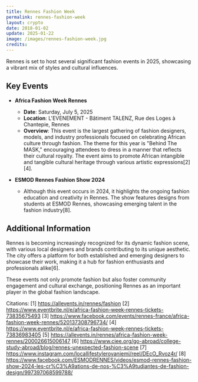 ```yaml
---
title: Rennes Fashion Week
permalink: rennes-fashion-week
layout: crypto
date: 2018-01-02
update: 2025-01-22
image: /images/rennes-fashion-week.jpg
credits:
---
```


Rennes is set to host several significant fashion events in 2025, showcasing a vibrant mix of styles and cultural influences.

## Key Events

- **Africa Fashion Week Rennes**
  - **Date**: Saturday, July 5, 2025
  - **Location**: L'EVENEMENT - Bâtiment TALENZ, Rue des Loges à Chantepie, Rennes
  - **Overview**: This event is the largest gathering of fashion designers, models, and industry professionals focused on celebrating African culture through fashion. The theme for this year is "Behind The MASK," encouraging attendees to dress in a manner that reflects their cultural royalty. The event aims to promote African intangible and tangible cultural heritage through various artistic expressions[2][4].

- **ESMOD Rennes Fashion Show 2024**
  - Although this event occurs in 2024, it highlights the ongoing fashion education and creativity in Rennes. The show features designs from students at ESMOD Rennes, showcasing emerging talent in the fashion industry[8].

## Additional Information

Rennes is becoming increasingly recognized for its dynamic fashion scene, with various local designers and brands contributing to its unique aesthetic. The city offers a platform for both established and emerging designers to showcase their work, making it a hub for fashion enthusiasts and professionals alike[6].

These events not only promote fashion but also foster community engagement and cultural exchange, positioning Rennes as an important player in the global fashion landscape.

Citations:
[1] https://allevents.in/rennes/fashion
[2] https://www.eventbrite.nl/e/africa-fashion-week-rennes-tickets-73835675493
[3] https://www.facebook.com/events/rennes-france/africa-fashion-week-rennes/520137308796734/
[4] https://www.eventbrite.nl/e/africa-fashion-week-rennes-tickets-73836983405
[5] https://allevents.in/rennes/africa-fashion-week-rennes/200026615006147
[6] https://www.ciee.org/go-abroad/college-study-abroad/blog/rennes-unexpected-fashion-scene
[7] https://www.instagram.com/locallifestylerovaniemi/reel/DEcO_Rvoz4r/
[8] https://www.facebook.com/ESMODRENNES/videos/esmod-rennes-fashion-show-2024-les-cr%C3%A9ations-de-nos-%C3%A9tudiantes-de-fashion-design/997397068599788/
